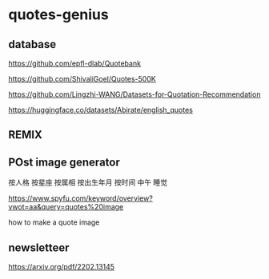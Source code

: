 # quotes-genius

## database
https://github.com/epfl-dlab/Quotebank

https://github.com/ShivaliGoel/Quotes-500K

https://github.com/Lingzhi-WANG/Datasets-for-Quotation-Recommendation

https://huggingface.co/datasets/Abirate/english_quotes

## REMIX

## POst image generator

按人格 按星座  按属相 按出生年月  按时间 中午 睡觉

https://www.spyfu.com/keyword/overview?vwot=aa&query=quotes%20image

how to make a quote image

## newsletteer

https://arxiv.org/pdf/2202.13145
